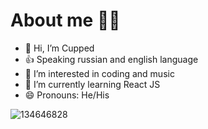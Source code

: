# About me 🙍‍♂️

- 👋 Hi, I’m Cupped
- 👍 Speaking russian and english language
- 👀 I’m interested in coding and music
- 🌱 I’m currently learning React JS
- 😄 Pronouns: He/His


![134646828](https://github.com/user-attachments/assets/a86de365-0847-4f59-831d-b9c60ff269d5)
